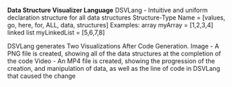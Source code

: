 **Data Structure Visualizer Language**
DSVLang - Intuitive and uniform declaration structure for all data structures
Structure-Type Name = [values, go, here, for, ALL, data, structures]
Examples:
array myArray = [1,2,3,4]
linked list myLinkedList = [5,6,7,8]

DSVLang generates Two Visualizations After Code Generation.
Image - A PNG file is created, showing all of the data structures at the completion of the code
Video - An MP4 file is created, showing the progression of the creation, and manipulation of data, as well as the line of code in DSVLang that caused the change

